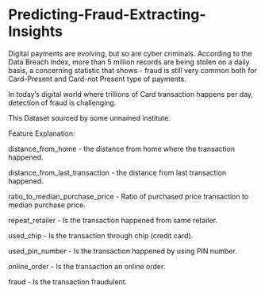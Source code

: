 # Predicting-Fraud-Extracting-Insights
Digital payments are evolving, but so are cyber criminals.  According to the Data Breach Index, more than 5 million records are being stolen on a daily basis, a concerning statistic that shows - fraud is still very common both for Card-Present and Card-not Present type of payments.

In today’s digital world where trillions of Card transaction happens per day, detection of fraud is challenging.

This Dataset sourced by some unnamed institute.

Feature Explanation:

distance_from_home - the distance from home where the transaction happened.

distance_from_last_transaction - the distance from last transaction happened.

ratio_to_median_purchase_price - Ratio of purchased price transaction to median purchase price.

repeat_retailer - Is the transaction happened from same retailer.

used_chip - Is the transaction through chip (credit card).

used_pin_number - Is the transaction happened by using PIN number.

online_order - Is the transaction an online order.

fraud - Is the transaction fraudulent.

